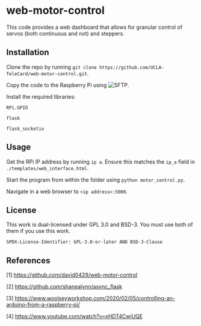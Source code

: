 # web-motor-control

This code provides a web dashboard that allows for granular control of servos (both continuous and not) and steppers.

## Installation

Clone the repo by running `git clone https://github.com/UCLA-TeleCard/web-motor-control.git`.

Copy the code to the Raspberry Pi using ![SFTP](https://linux.die.net/man/1/sftp). 

Install the required libraries:
```
RPi.GPIO

flask

flask_socketio
```

## Usage
Get the RPi IP address by running `ip a`. Ensure this matches the `ip_a` field in `./templates/web_interface.html`.

Start the program from within the folder using `python motor_control.py`.

Navigate in a web browser to `<ip address>:5000`.


## License

This work is dual-licensed under GPL 3.0 and BSD-3.
You must use both of them if you use this work.

`SPDX-License-Identifier: GPL-3.0-or-later AND BSD-3-Clause`

## References

[1] https://github.com/david0429/web-motor-control

[2] https://github.com/shanealynn/async_flask

[3] https://www.woolseyworkshop.com/2020/02/05/controlling-an-arduino-from-a-raspberry-pi/

[4] https://www.youtube.com/watch?v=xHDT4CwjUQE
